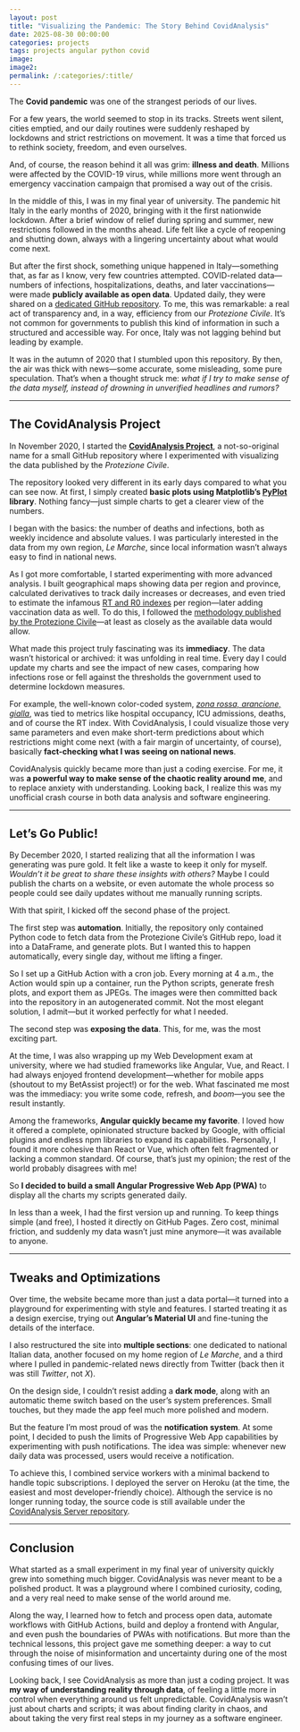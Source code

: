```yaml
---
layout: post
title: "Visualizing the Pandemic: The Story Behind CovidAnalysis"
date: 2025-08-30 00:00:00
categories: projects
tags: projects angular python covid
image: 
image2: 
permalink: /:categories/:title/
---
```


The **Covid pandemic** was one of the strangest periods of our lives.

For a few years, the world seemed to stop in its tracks. Streets went silent, cities emptied, and our daily routines were suddenly reshaped by lockdowns and strict restrictions on movement. It was a time that forced us to rethink society, freedom, and even ourselves.

And, of course, the reason behind it all was grim: **illness and death**. Millions were affected by the COVID-19 virus, while millions more went through an emergency vaccination campaign that promised a way out of the crisis.

In the middle of this, I was in my final year of university. The pandemic hit Italy in the early months of 2020, bringing with it the first nationwide lockdown. After a brief window of relief during spring and summer, new restrictions followed in the months ahead. Life felt like a cycle of reopening and shutting down, always with a lingering uncertainty about what would come next.

But after the first shock, something unique happened in Italy—something that, as far as I know, very few countries attempted. COVID-related data—numbers of infections, hospitalizations, deaths, and later vaccinations—were made **publicly available as open data**. Updated daily, they were shared on a [dedicated GitHub repository](https://github.com/pcm-dpc/COVID-19). To me, this was remarkable: a real act of transparency and, in a way, efficiency from our *Protezione Civile*. It’s not common for governments to publish this kind of information in such a structured and accessible way. For once, Italy was not lagging behind but leading by example.

It was in the autumn of 2020 that I stumbled upon this repository. By then, the air was thick with news—some accurate, some misleading, some pure speculation. That’s when a thought struck me: *what if I try to make sense of the data myself, instead of drowning in unverified headlines and rumors?*

---

## The CovidAnalysis Project

In November 2020, I started the **[CovidAnalysis Project](https://github.com/maldins46/CovidAnalysis)**, a not-so-original name for a small GitHub repository where I experimented with visualizing the data published by the *Protezione Civile*.

The repository looked very different in its early days compared to what you can see now. At first, I simply created **basic plots using Matplotlib’s [PyPlot](https://www.w3schools.com/python/matplotlib_pyplot.asp) library**. Nothing fancy—just simple charts to get a clearer view of the numbers.

I began with the basics: the number of deaths and infections, both as weekly incidence and absolute values. I was particularly interested in the data from my own region, *Le Marche*, since local information wasn’t always easy to find in national news.

As I got more comfortable, I started experimenting with more advanced analysis. I built geographical maps showing data per region and province, calculated derivatives to track daily increases or decreases, and even tried to estimate the infamous [RT and R0 indexes](https://tg24.sky.it/salute-e-benessere/approfondimenti/indice-rt) per region—later adding vaccination data as well. To do this, I followed the [methodology published by the Protezione Civile](https://www.iss.it/coronavirus/-/asset_publisher/1SRKHcCJJQ7E/content/faq-sul-calcolo-del-rt)—at least as closely as the available data would allow.

What made this project truly fascinating was its **immediacy**. The data wasn’t historical or archived: it was unfolding in real time. Every day I could update my charts and see the impact of new cases, comparing how infections rose or fell against the thresholds the government used to determine lockdown measures.

For example, the well-known color-coded system, *[zona rossa, arancione, gialla](https://www.ilsole24ore.com/art/zona-bianca-gialla-arancione-e-rossa-regole-quattro-fasce-AE2SqBz)*, was tied to metrics like hospital occupancy, ICU admissions, deaths, and of course the RT index. With CovidAnalysis, I could visualize those very same parameters and even make short-term predictions about which restrictions might come next (with a fair margin of uncertainty, of course), basically **fact-checking what I was seeing on national news**.

CovidAnalysis quickly became more than just a coding exercise. For me, it was **a powerful way to make sense of the chaotic reality around me**, and to replace anxiety with understanding. Looking back, I realize this was my unofficial crash course in both data analysis and software engineering.

---

## Let’s Go Public!

By December 2020, I started realizing that all the information I was generating was pure gold. It felt like a waste to keep it only for myself. *Wouldn’t it be great to share these insights with others?* Maybe I could publish the charts on a website, or even automate the whole process so people could see daily updates without me manually running scripts.

With that spirit, I kicked off the second phase of the project.

The first step was **automation**. Initially, the repository only contained Python code to fetch data from the Protezione Civile’s GitHub repo, load it into a DataFrame, and generate plots. But I wanted this to happen automatically, every single day, without me lifting a finger.

So I set up a GitHub Action with a cron job. Every morning at 4 a.m., the Action would spin up a container, run the Python scripts, generate fresh plots, and export them as JPEGs. The images were then committed back into the repository in an autogenerated commit. Not the most elegant solution, I admit—but it worked perfectly for what I needed.

The second step was **exposing the data**. This, for me, was the most exciting part.

At the time, I was also wrapping up my Web Development exam at university, where we had studied frameworks like Angular, Vue, and React. I had always enjoyed frontend development—whether for mobile apps (shoutout to my BetAssist project!) or for the web. What fascinated me most was the immediacy: you write some code, refresh, and *boom*—you see the result instantly.

Among the frameworks, **Angular quickly became my favorite**. I loved how it offered a complete, opinionated structure backed by Google, with official plugins and endless npm libraries to expand its capabilities. Personally, I found it more cohesive than React or Vue, which often felt fragmented or lacking a common standard. Of course, that’s just my opinion; the rest of the world probably disagrees with me!

So **I decided to build a small Angular Progressive Web App (PWA)** to display all the charts my scripts generated daily.

In less than a week, I had the first version up and running. To keep things simple (and free), I hosted it directly on GitHub Pages. Zero cost, minimal friction, and suddenly my data wasn’t just mine anymore—it was available to anyone.

---

## Tweaks and Optimizations

Over time, the website became more than just a data portal—it turned into a playground for experimenting with style and features. I started treating it as a design exercise, trying out **Angular’s Material UI** and fine-tuning the details of the interface.

I also restructured the site into **multiple sections**: one dedicated to national Italian data, another focused on my home region of *Le Marche*, and a third where I pulled in pandemic-related news directly from Twitter (back then it was still *Twitter*, not *X*).

On the design side, I couldn’t resist adding a **dark mode**, along with an automatic theme switch based on the user’s system preferences. Small touches, but they made the app feel much more polished and modern.

But the feature I’m most proud of was the **notification system**. At some point, I decided to push the limits of Progressive Web App capabilities by experimenting with push notifications. The idea was simple: whenever new daily data was processed, users would receive a notification.

To achieve this, I combined service workers with a minimal backend to handle topic subscriptions. I deployed the server on Heroku (at the time, the easiest and most developer-friendly choice). Although the service is no longer running today, the source code is still available under the [CovidAnalysis Server repository](https://github.com/maldins46/CovidAnalysisServer).

---

## Conclusion

What started as a small experiment in my final year of university quickly grew into something much bigger. CovidAnalysis was never meant to be a polished product. It was a playground where I combined curiosity, coding, and a very real need to make sense of the world around me.

Along the way, I learned how to fetch and process open data, automate workflows with GitHub Actions, build and deploy a frontend with Angular, and even push the boundaries of PWAs with notifications. But more than the technical lessons, this project gave me something deeper: a way to cut through the noise of misinformation and uncertainty during one of the most confusing times of our lives.

Looking back, I see CovidAnalysis as more than just a coding project. It was **my way of understanding reality through data**, of feeling a little more in control when everything around us felt unpredictable. CovidAnalysis wasn’t just about charts and scripts; it was about finding clarity in chaos, and about taking the very first real steps in my journey as a software engineer.

